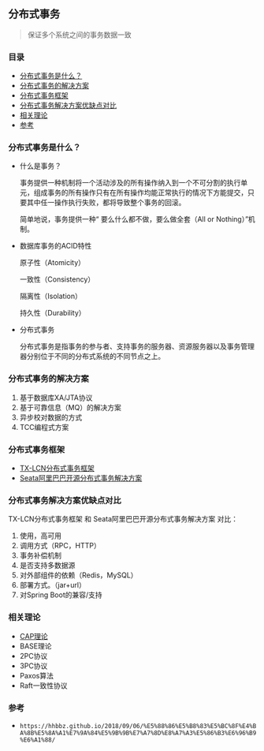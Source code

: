 ## 分布式事务 

> 保证多个系统之间的事务数据一致

### 目录
* [分布式事务是什么？](#分布式事务是什么？)
* [分布式事务的解决方案](#分布式事务的解决方案)
* [分布式事务框架](#分布式事务框架)
* [分布式事务解决方案优缺点对比](#分布式事务解决方案优缺点对比)
* [相关理论](#相关理论)
* [参考](#参考)

### 分布式事务是什么？
* 什么是事务？

    事务提供一种机制将一个活动涉及的所有操作纳入到一个不可分割的执行单元，组成事务的所有操作只有在所有操作均能正常执行的情况下方能提交，只要其中任一操作执行失败，都将导致整个事务的回滚。

    简单地说，事务提供一种“ 要么什么都不做，要么做全套（All or Nothing）”机制。

* 数据库事务的ACID特性

    原子性（Atomicity）
    
    一致性（Consistency）
    
    隔离性（Isolation）
    
    持久性（Durability）
    
* 分布式事务

    分布式事务是指事务的参与者、支持事务的服务器、资源服务器以及事务管理器分别位于不同的分布式系统的不同节点之上。

### 分布式事务的解决方案
1. 基于数据库XA/JTA协议
2. 基于可靠信息（MQ）的解决方案
3. 异步校对数据的方式
4. TCC编程式方案

### 分布式事务框架
* [TX-LCN分布式事务框架](../Component/TX-LCN.md)
* [Seata阿里巴巴开源分布式事务解决方案](../Component/SOFAStack/Seata.md)

### 分布式事务解决方案优缺点对比
TX-LCN分布式事务框架 和 Seata阿里巴巴开源分布式事务解决方案 对比：
1. 使用，高可用
2. 调用方式（RPC，HTTP）
3. 事务补偿机制
4. 是否支持多数据源
5. 对外部组件的依赖（Redis，MySQL）
6. 部署方式。（jar+url）
7. 对Spring Boot的兼容/支持

### 相关理论
* [CAP理论](CAP-Principle.md)
* BASE理论
* 2PC协议
* 3PC协议
* Paxos算法
* Raft一致性协议

### 参考
* `https://hhbbz.github.io/2018/09/06/%E5%88%86%E5%B8%83%E5%BC%8F%E4%BA%8B%E5%8A%A1%E7%9A%84%E5%9B%9B%E7%A7%8D%E8%A7%A3%E5%86%B3%E6%96%B9%E6%A1%88/`

